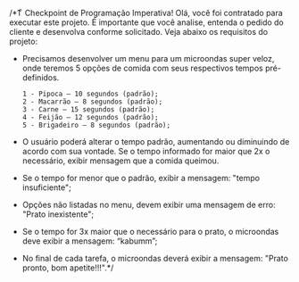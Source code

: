 /*1 ͦ Checkpoint de Programação Imperativa!
Olá, você foi contratado para executar este projeto. É importante que você analise, entenda o pedido do cliente e desenvolva conforme solicitado. Veja abaixo os requisitos do projeto:

- Precisamos desenvolver um menu para um microondas super veloz, onde teremos 5 opções de comida com seus respectivos tempos pré-definidos. 

      1 - Pipoca – 10 segundos (padrão);
      2 - Macarrão – 8 segundos (padrão);
      3 - Carne – 15 segundos (padrão);
      4 - Feijão – 12 segundos (padrão);
      5 - Brigadeiro – 8 segundos (padrão); 

- O usuário poderá alterar o tempo padrão, aumentando ou diminuindo de acordo com sua vontade. Se o tempo informado for maior que 2x o necessário, exibir mensagem que a comida queimou.
- Se o tempo for menor que o padrão, exibir a mensagem: "tempo insuficiente"; 
- Opções não listadas no menu, devem exibir uma mensagem de erro: "Prato inexistente";
- Se o tempo for 3x maior que o necessário para o prato, o microondas deve exibir a mensagem: “kabumm”;
- No final de cada tarefa, o microondas deverá exibir a mensagem: "Prato pronto, bom apetite!!!".*/
